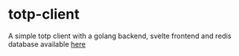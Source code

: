 # totp-client 

A simple totp client with a golang backend, svelte frontend and redis database 
available [here](https://totp-ui.onrender.com)
